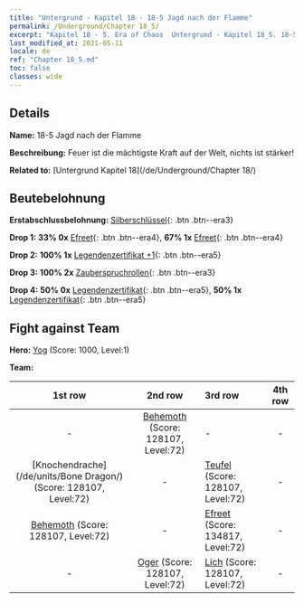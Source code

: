 ```yaml
---
title: "Untergrund - Kapitel 18 - 18-5 Jagd nach der Flamme"
permalink: /Underground/Chapter 18_5/
excerpt: "Kapitel 18 - 5. Era of Chaos  Untergrund - Kapitel 18_5. 18-5 Jagd nach der Flamme"
last_modified_at: 2021-05-11
locale: de
ref: "Chapter 18_5.md"
toc: false
classes: wide
---
```


## Details

 **Name:** 18-5 Jagd nach der Flamme

 **Beschreibung:** Feuer ist die mächtigste Kraft auf der Welt, nichts ist stärker!

 **Related to:** [Untergrund Kapitel 18](/de/Underground/Chapter 18/)

## Beutebelohnung

 **Erstabschlussbelohnung:** [Silberschlüssel](/ItemsDE/con_693/){: .btn .btn--era3}

 **Drop 1:** **33% 0x** [Efreet](/ItemsDE/unt_231/){: .btn .btn--era4}, **67% 1x** [Efreet](/ItemsDE/unt_231/){: .btn .btn--era4}

 **Drop 2:** **100% 1x** [Legendenzertifikat +1](/ItemsDE/mat_74/){: .btn .btn--era5}

 **Drop 3:** **100% 2x** [Zauberspruchrollen](/ItemsDE/con_694/){: .btn .btn--era3}

 **Drop 4:** **50% 0x** [Legendenzertifikat](/ItemsDE/mat_67/){: .btn .btn--era5}, **50% 1x** [Legendenzertifikat](/ItemsDE/mat_67/){: .btn .btn--era5}


## Fight against Team
 **Hero:** [Yog](/de/heroes/Yog/) (Score: 1000, Level:1)

 **Team:**


  | 1st row | 2nd row | 3rd row | 4th row |
  |:----:|:----:|:----|:----:|
  | - | [Behemoth](/de/units/Behemoth/) (Score: 128107, Level:72)  | - | - |
  | [Knochendrache](/de/units/Bone Dragon/) (Score: 128107, Level:72)  | - | [Teufel](/de/units/Devil/) (Score: 128107, Level:72)  | - |
  | [Behemoth](/de/units/Behemoth/) (Score: 128107, Level:72)  | - | [Efreet](/de/units/Efreeti/) (Score: 134817, Level:72)  | - |
  | - | [Oger](/de/units/Ogre/) (Score: 128107, Level:72)  | [Lich](/de/units/Lich/) (Score: 128107, Level:72)  | - |



